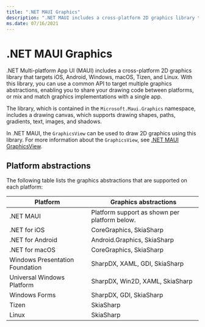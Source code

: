 ```yaml
---
title: ".NET MAUI Graphics"
description: ".NET MAUI includes a cross-platform 2D graphics library that targets iOS, Android, Windows, macOS, Tizen, and Linux."
ms.date: 07/16/2021
---
```


# .NET MAUI Graphics

.NET Multi-platform App UI (MAUI) includes a cross-platform 2D graphics library that targets iOS, Android, Windows, macOS, Tizen, and Linux. With this library, you can use a common API to target multiple graphics abstractions, enabling you to share your drawing code between platforms, or mix and match graphics implementations with a single app.

The library, which is contained in the `Microsoft.Maui.Graphics` namespace, includes a drawing canvas, which supports drawing shapes, paths, gradients, text, images, and shadows.

In .NET MAUI, the `GraphicsView` can be used to draw 2D graphics using this library. For more information about the `GraphicsView`, see [.NET MAUI GraphicsView](~/user-interface/controls/graphicsview.md).

## Platform abstractions

The following table lists the graphics abstractions that are supported on each platform:

| Platform | Graphics abstractions |
| -- | -- |
| .NET MAUI | Platform support as shown per platform below. |
| .NET for iOS | CoreGraphics, SkiaSharp |
| .NET for Android | Android.Graphics, SkiaSharp |
| .NET for macOS | CoreGraphics, SkiaSharp |
| Windows Presentation Foundation | SharpDX, XAML, GDI, SkiaSharp |
| Universal Windows Platform | SharpDX, Win2D, XAML, SkiaSharp |
| Windows Forms | SharpDX, GDI, SkiaSharp |
| Tizen | SkiaSharp |
| Linux | SkiaSharp |
